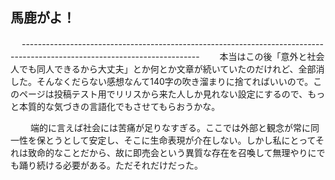 ## 馬鹿がよ！
　
--------------------------------------------------------------------------------------------------------------------------　
　本当はこの後「意外と社会人でも同人できるから大丈夫」とか何とか文章が続いていたのだけれど、全部消した。そんなくだらない感想なんて140字の吹き溜まりに捨てればいいので。このページは投稿テスト用でリリスから来た人しか見れない設定にするので、もっと本質的な気づきの言語化でもさせてもらおうかな。

　
　端的に言えば社会には苦痛が足りなすぎる。ここでは外部と観念が常に同一性を保とうとして安定し、そこに生命表現が介在しない。しかし私にとってそれは致命的なことだから、故に即売会という異質な存在を召喚して無理やりにでも踊り続ける必要がある。ただそれだけだった。